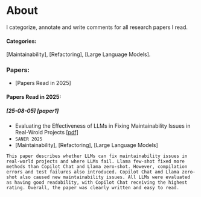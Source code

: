 # About
I categorize, annotate and write comments for all research papers I read.

#### Categories:
[Maintainability], [Refactoring], [Large Language Models].

### Papers:
- [Papers Read in 2025]

#### Papers Read in 2025:

##### [25-08-05] [paper1]
- Evaluating the Effectiveness of LLMs in Fixing Maintainability Issues in Real-Wrold Projects [[pdf]](https://arxiv.org/abs/2502.02368)
- `SANER 2025`
- [Maintainability], [Refactoring], [Large Language Models]
```
This paper describes whether LLMs can fix maintainability issues in real-world projects and where LLMs fail. Llama few-shot fixed more methods than Copilot Chat and Llama zero-shot. However, compilation errors and test failures also introduced. Copilot Chat and Llama zero-shot also caused new maintainability issues. All LLMs were evaluated as having good readability, with Copilot Chat receiving the highest rating. Overall, the paper was clearly written and easy to read.
```
